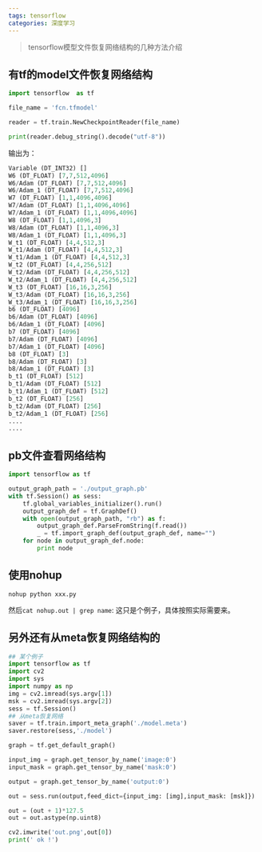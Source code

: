 ```yaml
---
tags: tensorflow
categories: 深度学习
---
```



> tensorflow模型文件恢复网络结构的几种方法介绍

## 有tf的model文件恢复网络结构

```python
import tensorflow  as tf

file_name = 'fcn.tfmodel'

reader = tf.train.NewCheckpointReader(file_name)

print(reader.debug_string().decode("utf-8"))
```

输出为：
```python
Variable (DT_INT32) []
W6 (DT_FLOAT) [7,7,512,4096]
W6/Adam (DT_FLOAT) [7,7,512,4096]
W6/Adam_1 (DT_FLOAT) [7,7,512,4096]
W7 (DT_FLOAT) [1,1,4096,4096]
W7/Adam (DT_FLOAT) [1,1,4096,4096]
W7/Adam_1 (DT_FLOAT) [1,1,4096,4096]
W8 (DT_FLOAT) [1,1,4096,3]
W8/Adam (DT_FLOAT) [1,1,4096,3]
W8/Adam_1 (DT_FLOAT) [1,1,4096,3]
W_t1 (DT_FLOAT) [4,4,512,3]
W_t1/Adam (DT_FLOAT) [4,4,512,3]
W_t1/Adam_1 (DT_FLOAT) [4,4,512,3]
W_t2 (DT_FLOAT) [4,4,256,512]
W_t2/Adam (DT_FLOAT) [4,4,256,512]
W_t2/Adam_1 (DT_FLOAT) [4,4,256,512]
W_t3 (DT_FLOAT) [16,16,3,256]
W_t3/Adam (DT_FLOAT) [16,16,3,256]
W_t3/Adam_1 (DT_FLOAT) [16,16,3,256]
b6 (DT_FLOAT) [4096]
b6/Adam (DT_FLOAT) [4096]
b6/Adam_1 (DT_FLOAT) [4096]
b7 (DT_FLOAT) [4096]
b7/Adam (DT_FLOAT) [4096]
b7/Adam_1 (DT_FLOAT) [4096]
b8 (DT_FLOAT) [3]
b8/Adam (DT_FLOAT) [3]
b8/Adam_1 (DT_FLOAT) [3]
b_t1 (DT_FLOAT) [512]
b_t1/Adam (DT_FLOAT) [512]
b_t1/Adam_1 (DT_FLOAT) [512]
b_t2 (DT_FLOAT) [256]
b_t2/Adam (DT_FLOAT) [256]
b_t2/Adam_1 (DT_FLOAT) [256]
....
....
```

## pb文件查看网络结构

```python
import tensorflow as tf

output_graph_path = './output_graph.pb'
with tf.Session() as sess:
    tf.global_variables_initializer().run()
    output_graph_def = tf.GraphDef()
    with open(output_graph_path, "rb") as f:
        output_graph_def.ParseFromString(f.read())
        _ = tf.import_graph_def(output_graph_def, name="")
    for node in output_graph_def.node:
        print node
```

## 使用nohup

```nohup python xxx.py```

然后```cat nohup.out | grep name```:
这只是个例子，具体按照实际需要来。

## 另外还有从meta恢复网络结构的

```python
## 某个例子
import tensorflow as tf
import cv2
import sys
import numpy as np
img = cv2.imread(sys.argv[1])
msk = cv2.imread(sys.argv[2])
sess = tf.Session()
## 从meta恢复网络
saver = tf.train.import_meta_graph('./model.meta')
saver.restore(sess,'./model')

graph = tf.get_default_graph()

input_img = graph.get_tensor_by_name('image:0')
input_mask = graph.get_tensor_by_name('mask:0')

output = graph.get_tensor_by_name('output:0')

out = sess.run(output,feed_dict={input_img: [img],input_mask: [msk]})

out = (out + 1)*127.5 
out = out.astype(np.uint8)

cv2.imwrite('out.png',out[0])
print(' ok !')
```
